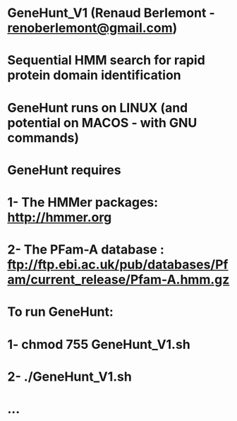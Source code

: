 # GeneHunt_V1 (Renaud Berlemont - renoberlemont@gmail.com)
# Sequential HMM search for rapid protein domain identification
# GeneHunt runs on LINUX (and potential on MACOS - with GNU commands)
# GeneHunt requires
  # 1- The HMMer packages: http://hmmer.org
  # 2- The PFam-A database : ftp://ftp.ebi.ac.uk/pub/databases/Pfam/current_release/Pfam-A.hmm.gz
 
# To run GeneHunt:
  # 1- chmod 755 GeneHunt_V1.sh
  # 2- ./GeneHunt_V1.sh
  # ...
